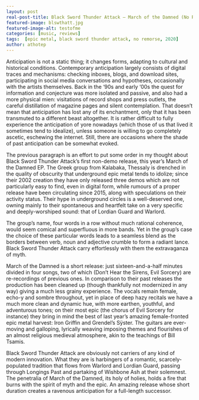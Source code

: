 ```yaml
---
layout: post
real-post-title: Black Sword Thunder Attack – March of the Damned (No Remorse, 2020)
featured-image: blswthatt.jpg
featured-image-alt: testofme
categories: [music, reviews]
tags:  [epic metal, black sword thunder attack, no remorse, 2020]
author: athotep
---
```

Anticipation is not a static thing; it changes forms, adapting to cultural and historical conditions. Contemporary anticipation largely consists of digital traces and mechanisms: checking inboxes, blogs, and download sites, participating in social media conversations and hypotheses, occasionally with the artists themselves. Back in the ‘90s and early ‘00s the quest for information and conjecture was more isolated and passive, and also had a more physical mien: visitations of record shops and press outlets, the careful distillation of magazine pages and silent contemplation. That doesn’t mean that anticipation has lost any of its enchantment, only that it has been transmuted to a different beast altogether. It is rather difficult to fully experience the anticipation of yore nowadays (which those of us that lived it sometimes tend to idealize), unless someone is willing to go completely ascetic, eschewing the internet. Still, there are occasions where the shade of past anticipation can be somewhat evoked.

The previous paragraph is an effort to put some order in my thought about Black Sword Thunder Attack’s first non-demo release, this year’s March of the Damned EP. The Greek group from Kalabaka, Thessaly is drenched in the quality of obscurity that underground epic metal tends to idolize; since their 2002 creation they have only released three demos which are not particularly easy to find, even in digital form, while rumours of a proper release have been circulating since 2015, along with speculations on their activity status. Their hype in underground circles is a well-deserved one, owning mainly to their spontaneous and heartfelt take on a very specific and deeply-worshiped sound: that of Lordian Guard and Warlord.

The group’s name, four words in a row without much rational coherence, would seem comical and superfluous in more bands. Yet in the group’s case the choice of these particular words leads to a seamless blend as the borders between verb, noun and adjective crumble to form a radiant lance. Black Sword Thunder Attack carry effortlessly with them the extravaganza of myth.

March of the Damned is a short release: just sixteen-and-a-half minutes divided in four songs, two of which (Don’t Hear the Sirens, Evil Sorcery) are re-recordings of previous ones. In comparison to their past releases the production has been cleaned up (though thankfully not modernized in any way) giving a much less grainy experience. The vocals remain female, echo-y and sombre throughout, yet in place of deep hazy recitals we have a much more clean and dynamic hue, with more earthen, youthful, and adventurous tones; on their most epic (the chorus of Evil Sorcery for instance) they bring in mind the best of last year’s amazing female-fronted epic metal harvest: Iron Griffin and Grendel’s Sÿster. The guitars are ever-moving and galloping, lyrically weaving imposing themes and flourishes of an almost religious medieval atmosphere, akin to the teachings of Bill Tsamis.

Black Sword Thunder Attack are obviously not carriers of any kind of modern innovation. What they are is harbingers of a romantic, scarcely-populated tradition that flows from Warlord and Lordian Guard, passing through Longings Past and partaking of Wishbone Ash at their solemnest. The penetralia of March of the Damned, its holy of holies, holds a fire that burns with the spirit of myth and the epic. An amazing release whose short duration creates a ravenous anticipation for a full-length successor.